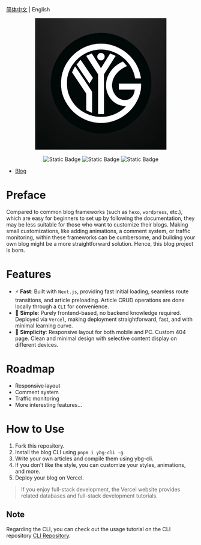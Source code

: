 [简体中文](./README.md) | English

<p align="center">
<a href="https://yyblog-gamma.vercel.app/about">
  <img src="./app/favicon.ico" alt="yyblog Logo" width="350">
</a>
</p>
<div align="center">

<img alt="Static Badge" src="https://img.shields.io/badge/v21.6-gray?style=flat&logo=nodedotjs&logoColor=brightgreen&label=Node&labelColor=white">
<img alt="Static Badge" src="https://img.shields.io/badge/v14.0-gray?style=flat&logo=nextdotjs&logoColor=black&label=Next&labelColor=white">
<img alt="Static Badge" src="https://img.shields.io/badge/v3.3-gray?style=flat&logo=tailwindcss&logoColor=%2306B6D4&label=Tailwind&labelColor=white">

</div>

- [Blog](https://yyblog-gamma.vercel.app/)

# Preface

Compared to common blog frameworks (such as `hexo`, `wordpress`, etc.), which are easy for beginners to set up by following the documentation, they may be less suitable for those who want to customize their blogs. Making small customizations, like adding animations, a comment system, or traffic monitoring, within these frameworks can be cumbersome, and building your own blog might be a more straightforward solution. Hence, this blog project is born.

# Features

- ⚡ **Fast**: Built with `Next.js`, providing fast initial loading, seamless route transitions, and article preloading. Article CRUD operations are done locally through a `CLI` for convenience.
- 🌱 **Simple**: Purely frontend-based, no backend knowledge required. Deployed via `Vercel`, making deployment straightforward, fast, and with minimal learning curve.
- 🔮 **Simplicity**: Responsive layout for both mobile and PC. Custom 404 page. Clean and minimal design with selective content display on different devices.

# Roadmap

- ~~Responsive layout~~
- Comment system
- Traffic monitoring
- More interesting features...

# How to Use

1. Fork this repository.
2. Install the blog CLI using `pnpm i ybg-cli -g`.
3. Write your own articles and compile them using ybg-cli.
4. If you don't like the style, you can customize your styles, animations, and more.
5. Deploy your blog on Vercel.

> If you enjoy full-stack development, the Vercel website provides related databases and full-stack development tutorials.

## Note

Regarding the CLI, you can check out the usage tutorial on the CLI repository [CLI Repository](https://github.com/YYGod0120/YBG-cli).
